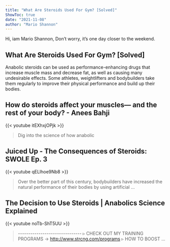 ```yaml
---
title: "What Are Steroids Used For Gym? [Solved]"
ShowToc: true 
date: "2021-11-08"
author: "Mario Shannon" 
---
```


Hi, iam Mario Shannon, Don’t worry, it’s one day closer to the weekend.
## What Are Steroids Used For Gym? [Solved]
Anabolic steroids can be used as performance-enhancing drugs that increase muscle mass and decrease fat, as well as causing many undesirable effects. Some athletes, weightlifters and bodybuilders take them regularly to improve their physical performance and build up their bodies.

## How do steroids affect your muscles— and the rest of your body? - Anees Bahji
{{< youtube itEXhxjOPjk >}}
>Dig into the science of how anabolic 

## Juiced Up - The Consequences of Steroids: SWOLE Ep. 3
{{< youtube qELlhoe9Nb8 >}}
>Over the better part of this century, bodybuilders have increased the natural performance of their bodies by using artificial ...

## The Decision to Use Steroids | Anabolics Science Explained
{{< youtube noTb-ShT5UU >}}
>------------------------------- ▹ CHECK OUT MY TRAINING PROGRAMS → http://www.strcng.com/programs ▹ HOW TO BOOST ...

